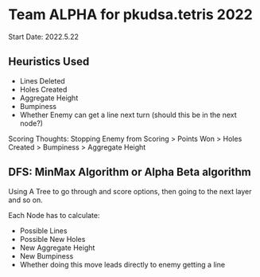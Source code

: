 # Team ALPHA for pkudsa.tetris 2022

Start Date: 2022.5.22

## Heuristics Used

- Lines Deleted
- Holes Created
- Aggregate Height
- Bumpiness
- Whether Enemy can get a line next turn (should this be in the next node?)

Scoring Thoughts:
Stopping Enemy from Scoring > Points Won > Holes Created > Bumpiness > Aggregate Height

## DFS: MinMax Algorithm or Alpha Beta algorithm

Using A Tree to go through and score options, then going to the next layer and so on.

Each Node has to calculate:
- Possible Lines
- Possible New Holes
- New Aggregate Height
- New Bumpiness
- Whether doing this move leads directly to enemy getting a line
